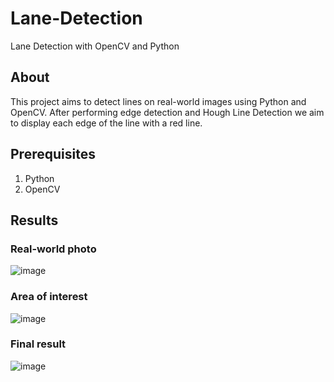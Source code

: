 # Lane-Detection
Lane Detection with OpenCV and Python

## About
This project aims to detect lines on real-world images using Python and OpenCV. After performing edge detection and Hough Line Detection we aim to display each edge of the line with a red line.

## Prerequisites
1. Python
2. OpenCV

## Results 

### Real-world photo
![image](https://github.com/ilizanazeraj/Lane-Detection/assets/32345026/9266ff2b-6753-40f2-ae7a-2d2d2fcaaf50)
### Area of interest
![image](https://github.com/ilizanazeraj/Lane-Detection/assets/32345026/605aa4f1-d934-4511-b088-35f6f7fe4a62)
### Final result
![image](https://github.com/ilizanazeraj/Lane-Detection/assets/32345026/4e34aac3-8382-488d-b994-f6bff98ae218)


